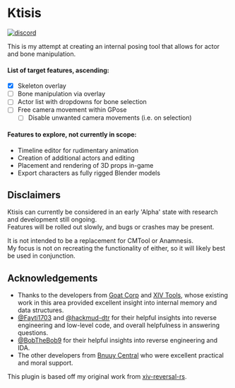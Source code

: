 # Ktisis
[![discord](https://img.shields.io/discord/975894364020686878)](https://discord.gg/kUG3W8B8Ny)

This is my attempt at creating an internal posing tool that allows for actor and bone manipulation.

#### List of target features, ascending:
- [x] Skeleton overlay
- [ ] Bone manipulation via overlay
- [ ] Actor list with dropdowns for bone selection
- [ ] Free camera movement within GPose
	- [ ] Disable unwanted camera movements (i.e. on selection)

#### Features to explore, not currently in scope:
- Timeline editor for rudimentary animation
- Creation of additional actors and editing
- Placement and rendering of 3D props in-game
- Export characters as fully rigged Blender models

## Disclaimers

Ktisis can currently be considered in an early 'Alpha' state with research and development still ongoing.
<br/>
Features will be rolled out slowly, and bugs or crashes may be present.

It is not intended to be a replacement for CMTool or Anamnesis.
<br/>
My focus is not on recreating the functionality of either, so it will likely best be used in conjunction.

## Acknowledgements

- Thanks to the developers from [Goat Corp](https://github.com/goatcorp) and [XIV Tools](https://github.com/XIV-Tools), whose existing work in this area provided excellent insight into internal memory and data structures.
- [@Fayti1703](https://github.com/Fayti1703) and [@hackmud-dtr](https://github.com/hackmud-dtr) for their helpful insights into reverse engineering and low-level code, and overall helpfulness in answering questions.
- [@BobTheBob9](https://github.com/BobTheBob9) for their helpful insights into reverse engineering and IDA.
- The other developers from [Bnuuy Central](https://github.com/Bnuuy-Central) who were excellent practical and moral support.

This plugin is based off my original work from [xiv-reversal-rs](https://github.com/ktisis-tools/xiv-reversal-rs).
